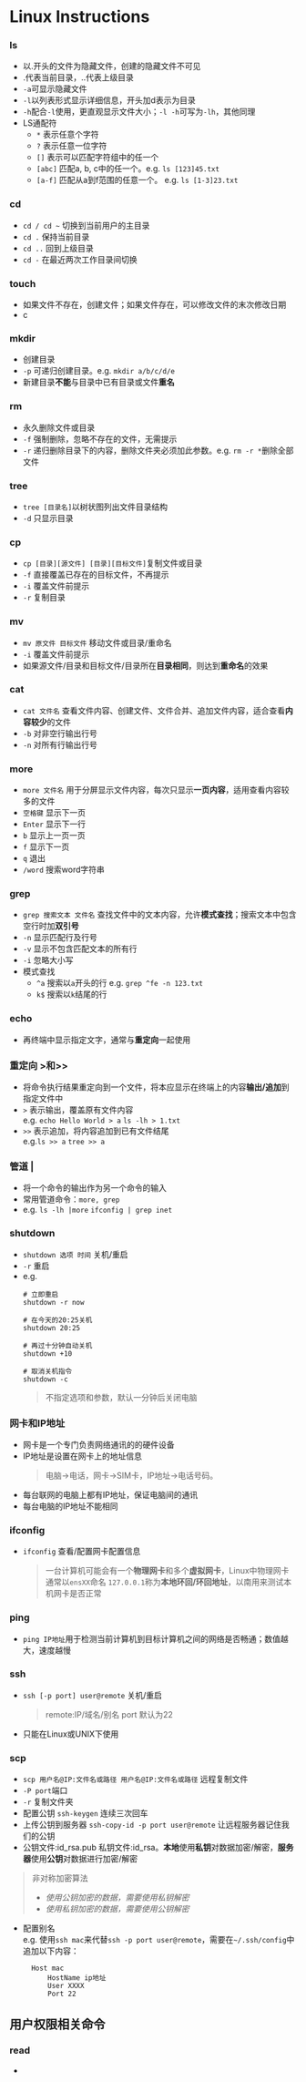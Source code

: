 # Linux Instructions
### ls
- 以.开头的文件为隐藏文件，创建的隐藏文件不可见
- .代表当前目录，..代表上级目录
- `-a`可显示隐藏文件
- `-l`以列表形式显示详细信息，开头加d表示为目录
- `-h`配合`-l`使用，更直观显示文件大小；`-l -h`可写为`-lh`，其他同理
- LS通配符
  - `*`   表示任意个字符
  - `?`   表示任意一位字符
  - `[]`  表示可以匹配字符组中的任一个
  - `[abc]` 匹配a, b, c中的任一个。e.g. `ls [123]45.txt`
  - `[a-f]` 匹配从a到f范围的任意一个。 e.g. `ls [1-3]23.txt`

### cd
- `cd / cd ~`  切换到当前用户的主目录
- `cd .`  保持当前目录
- `cd ..`  回到上级目录
- `cd -`   在最近两次工作目录间切换

### touch
- 如果文件不存在，创建文件；如果文件存在，可以修改文件的末次修改日期
- c

### mkdir
- 创建目录 
- `-p`  可递归创建目录。e.g. `mkdir a/b/c/d/e`
- 新建目录**不能**与目录中已有目录或文件**重名**

### rm
- 永久删除文件或目录
- `-f`  强制删除，忽略不存在的文件，无需提示
- `-r`  递归删除目录下的内容，删除文件夹必须加此参数。e.g. `rm -r *`删除全部文件

### tree 
- `tree [目录名]`以树状图列出文件目录结构
- `-d`  只显示目录

### cp
- `cp [目录][源文件] [目录][目标文件]`复制文件或目录
- `-f`  直接覆盖已存在的目标文件，不再提示
- `-i`  覆盖文件前提示
- `-r`  复制目录

### mv
- `mv 原文件 目标文件`  移动文件或目录/重命名
- `-i`  覆盖文件前提示
- 如果源文件/目录和目标文件/目录所在**目录相同**，则达到**重命名**的效果

### cat
- `cat 文件名`  查看文件内容、创建文件、文件合并、追加文件内容，适合查看**内容较少**的文件
- `-b`  对非空行输出行号
- `-n`  对所有行输出行号

### more
- `more 文件名`  用于分屏显示文件内容，每次只显示**一页内容**，适用查看内容较多的文件
- `空格键`  显示下一页
- `Enter`   显示下一行
- `b`   显示上一页一页
- `f`   显示下一页
- `q`   退出
- `/word`   搜索word字符串

### grep
- `grep 搜索文本 文件名`  查找文件中的文本内容，允许**模式查找**；搜索文本中包含空行时加**双引号**
- `-n`  显示匹配行及行号
- `-v`  显示不包含匹配文本的所有行
- `-i`  忽略大小写
- 模式查找
  - `^a`    搜索以`a`开头的行 e.g. `grep ^fe -n 123.txt`
  - `k$`    搜索以`k`结尾的行

### echo
- 再终端中显示指定文字，通常与**重定向**一起使用

### 重定向 >和>>
- 将命令执行结果重定向到一个文件，将本应显示在终端上的内容**输出/追加**到指定文件中
- `>`   表示输出，覆盖原有文件内容  
  e.g. `echo Hello World > a`    `ls -lh > 1.txt`
- `>>`  表示追加，将内容追加到已有文件结尾  
  e.g.`ls >> a`  `tree >> a`

### 管道 |
- 将一个命令的输出作为另一个命令的输入
- 常用管道命令：`more, grep`
- e.g. `ls -lh |more`  `ifconfig | grep inet`

### shutdown
- `shutdown 选项 时间`  关机/重启
- `-r` 重启
- e.g. 
  ```
  # 立即重启
  shutdown -r now

  # 在今天的20:25关机
  shutdown 20:25

  # 再过十分钟自动关机
  shutdown +10

  # 取消关机指令
  shutdown -c
  ```
    > 不指定选项和参数，默认一分钟后关闭电脑

### 网卡和IP地址
- 网卡是一个专门负责网络通讯的的硬件设备
- IP地址是设置在网卡上的地址信息
    > 电脑->电话，网卡->SIM卡，IP地址->电话号码。
- 每台联网的电脑上都有IP地址，保证电脑间的通讯
- 每台电脑的IP地址不能相同 

### ifconfig
- `ifconfig`    查看/配置网卡配置信息
    > 一台计算机可能会有一个**物理网卡**和多个**虚拟网卡**，Linux中物理网卡通常以`ensXX`命名
    > `127.0.0.1`称为**本地环回/环回地址**，以南用来测试本机网卡是否正常

### ping
- `ping IP地址`用于检测当前计算机到目标计算机之间的网络是否畅通；数值越大，速度越慢

### ssh
- `ssh [-p port] user@remote`  关机/重启
    >remote:IP/域名/别名
    port 默认为22
- 只能在Linux或UNIX下使用

### scp
- `scp 用户名@IP:文件名或路径 用户名@IP:文件名或路径` 远程复制文件
- `-P port`端口
- `-r` 复制文件夹
- 配置公钥 `ssh-keygen` 连续三次回车
- 上传公钥到服务器 `ssh-copy-id -p port user@remote` 让远程服务器记住我们的公钥
- 公钥文件:id_rsa.pub 私钥文件:id_rsa。**本地**使用**私钥**对数据加密/解密，**服务器**使用**公钥**对数据进行加密/解密
> 非对称加密算法
> - *使用公钥加密的数据，需要使用私钥解密*
> - *使用私钥加密的数据，需要使用公钥解密*
- 配置别名  
  e.g. 使用`ssh mac`来代替`ssh -p port user@remote`，需要在`~/.ssh/config`中追加以下内容：
  ```
    Host mac
        HostName ip地址
        User XXXX
        Port 22
  ```

## 用户权限相关命令
### read
- 